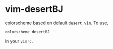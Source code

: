 # vim-desertBJ

colorscheme based on default `desert.vim`.
To use,
```vim
colorscheme desertBJ
```
In your `vimrc`.
